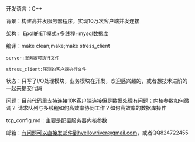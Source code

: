 开发语言：C++

背景：构建高并发服务器程序，实现10万次客户端并发连接 

架构： Epoll的ET模式+多线程+mysql数据库

编译：make clean;make;make stress_client

	server:服务器可执行文件

	stress_client:压测的客户端执行文件

状态：只写了I/O处理模块，业务模块在开发，欢迎感兴趣的，或者想技术进阶的一起来提交代码


问题：目前代码里支持连接10K客户端连接但是数据处理有问题；内核参数如何微调？
	  请求队列与多线程如何高效率协同工作？如何高效率的数据库操作

tcp_config.md：主要是配置服务器内核参数

邮箱：有问题可以直接发邮件到hyellowriver@gmail.com，或者QQ824722455

